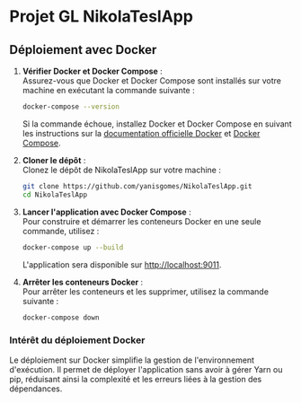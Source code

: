 # Projet GL NikolaTeslApp  

## Déploiement avec Docker  

1. **Vérifier Docker et Docker Compose** :  
   Assurez-vous que Docker et Docker Compose sont installés sur votre machine en exécutant la commande suivante :  

   ```bash  
   docker-compose --version  
   ```  

   Si la commande échoue, installez Docker et Docker Compose en suivant les instructions sur la [documentation officielle Docker](https://docs.docker.com/get-docker/) et [Docker Compose](https://docs.docker.com/compose/install/).  

2. **Cloner le dépôt** :  
   Clonez le dépôt de NikolaTeslApp sur votre machine :  

   ```bash  
   git clone https://github.com/yanisgomes/NikolaTeslApp.git  
   cd NikolaTeslApp  
   ```  

3. **Lancer l'application avec Docker Compose** :  
   Pour construire et démarrer les conteneurs Docker en une seule commande, utilisez :  

   ```bash  
   docker-compose up --build  
   ```  

   L'application sera disponible sur <http://localhost:9011>.  

4. **Arrêter les conteneurs Docker** :  
   Pour arrêter les conteneurs et les supprimer, utilisez la commande suivante :  

   ```bash  
   docker-compose down  
   ```  

### Intérêt du déploiement Docker  

Le déploiement sur Docker simplifie la gestion de l'environnement d'exécution. Il permet de déployer l'application sans avoir à gérer Yarn ou pip, réduisant ainsi la complexité et les erreurs liées à la gestion des dépendances.  